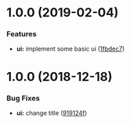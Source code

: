 # 1.0.0 (2019-02-04)


### Features

* **ui:** implement some basic ui ([1fbdec7](https://github.com/pathephone/pathephone-web/commit/1fbdec7))

# 1.0.0 (2018-12-18)


### Bug Fixes

* **ui:** change title ([919124f](https://github.com/pathephone/pathephone-web/commit/919124f))

